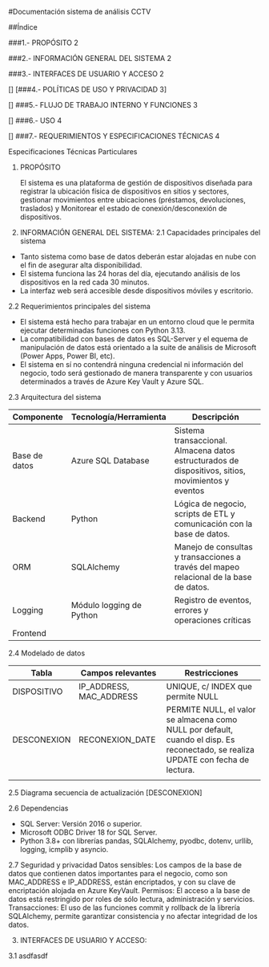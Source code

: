 #Documentación sistema de análisis CCTV



##Índice


###1.- PROPÓSITO	2

###2.- INFORMACIÓN GENERAL DEL SISTEMA	2

###3.- INTERFACES DE USUARIO Y ACCESO 	2

[] [###4.- POLÍTICAS DE USO Y PRIVACIDAD	3]

[] ###5.- FLUJO DE TRABAJO INTERNO Y FUNCIONES	3

[] ###6.- USO	4

[] ###7.- REQUERIMIENTOS Y ESPECIFICACIONES TÉCNICAS 	4


		
 
Especificaciones Técnicas Particulares

1.	PROPÓSITO

	El sistema es una plataforma de gestión de dispositivos diseñada para registrar la ubicación física de dispositivos en sitios y sectores, gestionar movimientos entre ubicaciones (préstamos, devoluciones, traslados) y Monitorear el estado de conexión/desconexión de dispositivos.

2.	INFORMACIÓN GENERAL DEL SISTEMA:
2.1	Capacidades principales del sistema
-	Tanto sistema como base de datos deberán estar alojadas en nube con el fin de asegurar alta disponibilidad.
-	El sistema funciona las 24 horas del día, ejecutando análisis de los dispositivos en la red cada 30 minutos.
-	La interfaz web será accesible desde dispositivos móviles y escritorio.

2.2	Requerimientos principales del sistema
-	El sistema está hecho para trabajar en un entorno cloud que le permita ejecutar determinadas funciones con Python 3.13.
-	La compatibilidad con bases de datos es SQL-Server y el equema de manipulación de datos está orientado a la suite de análisis de Microsoft (Power Apps, Power BI, etc).
-	El sistema en sí no contendrá ninguna credencial ni información del negocio, todo será gestionado de manera transparente y con usuarios determinados a través de Azure Key Vault y Azure SQL.

2.3	Arquitectura del sistema

|     Componente         |     Tecnología/Herramienta        |     Descripción                                                                                               |
|------------------------|-----------------------------------|---------------------------------------------------------------------------------------------------------------|
|     Base de   datos    |     Azure SQL   Database          |     Sistema   transaccional. Almacena datos estructurados de dispositivos, sitios,   movimientos y eventos    |
|     Backend            |     Python                        |     Lógica de   negocio, scripts de ETL y comunicación con la base de datos.                                  |
|     ORM                |     SQLAlchemy                    |     Manejo de   consultas y transacciones a través del mapeo relacional de la base de datos.                  |
|     Logging            |     Módulo logging   de Python    |     Registro   de eventos, errores y operaciones críticas                                                     |
|     Frontend           |                                   |                                                                                                               |



2.4 	Modelado de datos

|     Tabla          |     Campos   relevantes          |     Restricciones                                                                                                                            |
|--------------------|----------------------------------|----------------------------------------------------------------------------------------------------------------------------------------------|
|     DISPOSITIVO    |     IP_ADDRESS,   MAC_ADDRESS    |     UNIQUE,   c/ INDEX que permite NULL                                                                                                      | 
|     DESCONEXION    |     RECONEXION_DATE              |     PERMITE   NULL, el valor se almacena como NULL por default, cuando el disp. Es   reconectado, se realiza UPDATE con fecha de lectura.    | 
|                    |                                  |                                                                                                                                              | 
 

2.5 	Diagrama secuencia de actualización [DESCONEXION]

2.6	Dependencias
-	SQL Server: Versión 2016 o superior.
-	Microsoft ODBC Driver 18 for SQL Server.
-	Python 3.8+ con librerías pandas, SQLAlchemy, pyodbc, dotenv, urllib, logging, icmplib y asyncio.

2.7	Seguridad y privacidad
	Datos sensibles: Los campos de la base de datos que contienen datos importantes para el negocio, como son MAC_ADDRESS e IP_ADDRESS, están encriptados, y con su clave de encriptación alojada en Azure KeyVault.
	Permisos: El acceso a la base de datos está restringido por roles de sólo lectura, administración y servicios.
	Transacciones: El uso de las funciones commit y rollback de la librería SQLAlchemy, permite garantizar consistencia y no afectar integridad de los datos.


3.	INTERFACES DE USUARIO Y ACCESO:

3.1	asdfasdf
